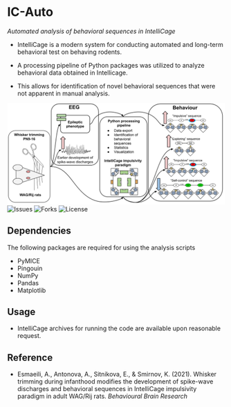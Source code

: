 # IC-Auto
*Automated analysis of behavioral sequences in IntelliCage*

* IntelliCage is a modern system for conducting automated and long-term behavioral test on behaving rodents.

* A processing pipeline of Python packages was utilized to analyze behavioral data obtained in Intellicage.

* This allows for identification of novel behavioral sequences that were not apparent in manual analysis.

![Scheme of the analysis](./VA.svg)
![Issues](https://img.shields.io/github/issues/AHEsmaeili/IC-Auto?style=plastic)
![Forks](https://img.shields.io/github/forks/AHEsmaeili/IC-Auto)
![License](https://img.shields.io/github/license/AHEsmaeili/IC-Auto)

## Dependencies
The following packages are required for using the analysis scripts

* PyMICE
* Pingouin
* NumPy
* Pandas
* Matplotlib
 
## Usage
* IntelliCage archives for running the code are available upon reasonable request.

## Reference
* Esmaeili, A., Antonova, A., Sitnikova, E., & Smirnov, K. (2021). Whisker trimming during infanthood modifies the development of spike-wave discharges and behavioral sequences in IntelliCage impulsivity paradigm in adult WAG/Rij rats. *Behavioural Brain Research*
